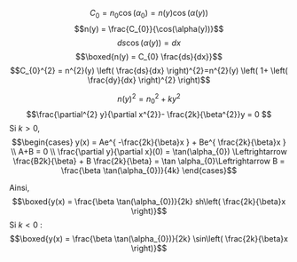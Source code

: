 $$C_{0} = n_{0}\cos(\alpha_{0})=n(y)\cos(\alpha(y))$$
$$n(y) = \frac{C_{0}}{\cos(\alpha(y))}$$
$$ds\cos(\alpha(y)) = dx$$
$$\boxed{n(y) = C_{0} \frac{ds}{dx}}$$
$$C_{0}^{2} = n^{2}(y) \left( \frac{ds}{dx} \right)^{2}=n^{2}(y) \left( 1+ \left( \frac{dy}{dx} \right)^{2} \right)$$

$$n(y)^{2} = n_{0}^{2} + k y^{2}$$
$$\frac{\partial^{2} y}{\partial x^{2}}- \frac{2k}{\beta^{2}}y = 0 $$
Si $k >0$, 
$$\begin{cases}
y(x) = Ae^{ -\frac{2k}{\beta}x } + Be^{ \frac{2k}{\beta}x } \\
A+B = 0 \\
\frac{\partial y}{\partial x}(0)  = \tan(\alpha_{0}) \Leftrightarrow \frac{B2k}{\beta} + B \frac{2k}{\beta} = \tan \alpha_{0}\Leftrightarrow B = \frac{\beta \tan(\alpha_{0})}{4k}
\end{cases}$$

Ainsi, 
$$\boxed{y(x) = \frac{\beta \tan(\alpha_{0})}{2k} sh\left( \frac{2k}{\beta}x \right)}$$
Si $k < 0$ : 
$$\boxed{y(x) = \frac{\beta \tan(\alpha_{0})}{2k} \sin\left( \frac{2k}{\beta}x \right)}$$
